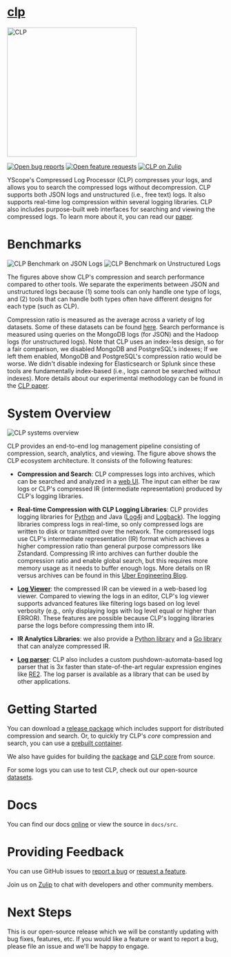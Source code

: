 # [clp](https://github.com/y-scope/clp)

<img alt="CLP" src="https://yscope.com/img/clp-logo.png" width="300"/>

[![Open bug reports](https://img.shields.io/github/issues/y-scope/clp/bug?label=bugs)](https://github.com/y-scope/clp/issues?q=is%3Aissue+is%3Aopen+label%3Abug)
[![Open feature requests](https://img.shields.io/github/issues/y-scope/clp/enhancement?label=feature-requests)](https://github.com/y-scope/clp/issues?q=is%3Aissue+is%3Aopen+label%3Aenhancement)
[![CLP on Zulip](https://img.shields.io/badge/zulip-yscope--clp%20chat-1888FA?logo=zulip)](https://yscope-clp.zulipchat.com/)

YScope's Compressed Log Processor (CLP) compresses your logs, and allows you to search the
compressed logs without decompression. CLP supports both JSON logs and unstructured (i.e., free
text) logs. It also supports real-time log compression within several logging libraries. CLP also
includes purpose-built web interfaces for searching and viewing the compressed logs. To learn more
about it, you can read our [paper][clp-paper].

# Benchmarks

![CLP Benchmark on JSON Logs](docs/src/clp-json-benchmark.png)
![CLP Benchmark on Unstructured Logs](docs/src/clp-unstructured-benchmark.png)

The figures above show CLP's compression and search performance compared to other tools. We separate
the experiments between JSON and unstructured logs because (1) some tools can only handle one type
of logs, and (2) tools that can handle both types often have different designs for each type (such
as CLP).

Compression ratio is measured as the average across a variety of log datasets. Some of these
datasets can be found [here][datasets]. Search performance is measured using queries on the
MongoDB logs (for JSON) and the Hadoop logs (for unstructured logs). Note that CLP uses an
index-less design, so for a fair comparison, we disabled MongoDB and PostgreSQL's indexes; If we
left them enabled, MongoDB and PostgreSQL's compression ratio would be worse. We didn't disable
indexing for Elasticsearch or Splunk since these tools are fundamentally index-based (i.e., logs
cannot be searched without indexes). More details about our experimental methodology can be found in
the [CLP paper][clp-paper].

# System Overview

![CLP systems overview](docs/src/clp-complete-solution.png)

CLP provides an end-to-end log management pipeline consisting of compression, search, analytics, and
viewing. The figure above shows the CLP ecosystem architecture. It consists of the following
features:

- **Compression and Search**: CLP compresses logs into archives, which can be searched and analyzed
  in a [web UI](components/webui). The input can either be raw logs or CLP's compressed IR
  (intermediate representation) produced by CLP's logging libraries.

- **Real-time Compression with CLP Logging Libraries**: CLP provides logging libraries for
  [Python][clp-loglib-py] and Java ([Log4j][log4j1-appenders] and [Logback][logback-appenders]). The
  logging libraries compress logs in real-time, so only compressed logs are written to disk or
  transmitted over the network. The compressed logs use CLP's intermediate representation (IR)
  format which achieves a higher compression ratio than general purpose compressors like Zstandard.
  Compressing IR into archives can further double the compression ratio and enable global search,
  but this requires more memory usage as it needs to buffer enough logs. More details on IR versus
  archives can be found in this [Uber Engineering Blog][uber-blog].

- **[Log Viewer][log-viewer]**: the compressed IR can be viewed in a web-based log viewer. Compared
  to viewing the logs in an editor, CLP's log viewer supports advanced features like filtering logs
  based on log level verbosity (e.g., only displaying logs with log level equal or higher than
  ERROR). These features are possible because CLP's logging libraries parse the logs before
  compressing them into IR.

- **IR Analytics Libraries**: we also provide a [Python library][clp-ffi-py] and a
  [Go library][clp-ffi-go] that can analyze compressed IR.

- **[Log parser][log-surgeon]**: CLP also includes a custom pushdown-automata-based log parser that
  is 3x faster than state-of-the-art regular expression engines like [RE2][re2]. The log parser is
  available as a library that can be used by other applications.

# Getting Started

You can download a [release package](https://github.com/y-scope/clp/releases) which includes support
for distributed compression and search. Or, to quickly try CLP's *core* compression and search, you
can use a [prebuilt container][core-container].

We also have guides for building the [package][build-package] and [CLP core][core] from source.

For some logs you can use to test CLP, check out our open-source [datasets][datasets].

# Docs

You can find our docs [online][clp-docs] or view the source in `docs/src`. 

# Providing Feedback

You can use GitHub issues to [report a bug][bug-report] or [request a feature][feature-req].

Join us on [Zulip][zulip] to chat with developers and other community members.

# Next Steps

This is our open-source release which we will be constantly updating with bug fixes, features, etc.
If you would like a feature or want to report a bug, please file an issue and we'll be happy to engage.

[bug-report]: https://github.com/y-scope/clp/issues/new?assignees=&labels=bug&template=bug-report.yml
[build-package]: http://docs.yscope.com/clp/main/dev-guide/building-package
[clp-docs]: https://docs.yscope.com/clp/main
[clp-ffi-go]: https://github.com/y-scope/clp-ffi-go
[clp-ffi-py]: https://github.com/y-scope/clp-ffi-py
[clp-loglib-py]: https://github.com/y-scope/clp-loglib-py
[clp-paper]: https://www.usenix.org/system/files/osdi21-rodrigues.pdf
[core]: http://docs.yscope.com/clp/main/dev-guide/components-core
[core-container]: http://docs.yscope.com/clp/main/user-guide/core-container
[datasets]: https://docs.yscope.com/clp/main/user-guide/resources-datasets
[feature-req]: https://github.com/y-scope/clp/issues/new?assignees=&labels=enhancement&template=feature-request.yml
[log-surgeon]: https://github.com/y-scope/log-surgeon
[log-viewer]: https://github.com/y-scope/yscope-log-viewer
[log4j1-appenders]: https://github.com/y-scope/log4j1-appenders
[logback-appenders]: https://github.com/y-scope/logback-appenders
[re2]: https://github.com/google/re2
[uber-blog]: https://www.uber.com/en-US/blog/reducing-logging-cost-by-two-orders-of-magnitude-using-clp
[zulip]: https://yscope-clp.zulipchat.com/
